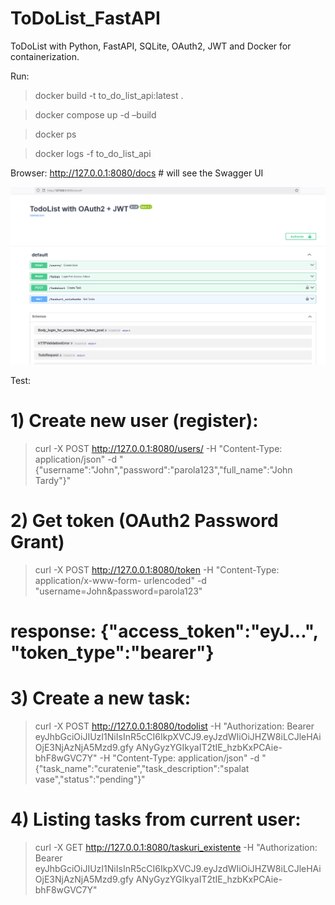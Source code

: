 # ToDoList_FastAPI
ToDoList with Python, FastAPI, SQLite, OAuth2, JWT and Docker for containerization.

Run:

>docker build -t to_do_list_api:latest .

>docker compose up -d –build

>docker ps

>docker logs -f to_do_list_api

Browser: http://127.0.0.1:8080/docs   # will see the Swagger UI

![test](browser.png)

Test:

# 1) Create new user (register):
>curl -X POST http://127.0.0.1:8080/users/ -H "Content-Type: application/json" -d
"{\"username\":\"John\",\"password\":\"parola123\",\"full_name\":\"John Tardy\"}"

# 2) Get token (OAuth2 Password Grant)
>curl -X POST http://127.0.0.1:8080/token -H "Content-Type: application/x-www-form-
urlencoded" -d "username=John&password=parola123"
# response: {"access_token":"eyJ...", "token_type":"bearer"}

# 3) Create a new task:
>curl -X POST http://127.0.0.1:8080/todolist -H "Authorization: Bearer
eyJhbGciOiJIUzI1NiIsInR5cCI6IkpXVCJ9.eyJzdWIiOiJHZW8iLCJleHAiOjE3NjAzNjA5Mzd9.gfy
ANyGyzYGIkyaIT2tIE_hzbKxPCAie-bhF8wGVC7Y" -H "Content-Type: application/json" -d
"{\"task_name\":\"curatenie\",\"task_description\":\"spalat vase\",\"status\":\"pending\"}"

# 4) Listing tasks from current user:
>curl -X GET http://127.0.0.1:8080/taskuri_existente -H "Authorization: Bearer
eyJhbGciOiJIUzI1NiIsInR5cCI6IkpXVCJ9.eyJzdWIiOiJHZW8iLCJleHAiOjE3NjAzNjA5Mzd9.gfy
ANyGyzYGIkyaIT2tIE_hzbKxPCAie-bhF8wGVC7Y"
